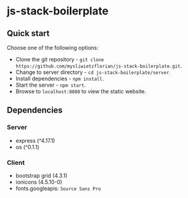 # js-stack-boilerplate

## Quick start

Choose one of the following options:

- Clone the git repository - `git clone https://github.com/mysliwietzflorian/js-stack-boilerplate.git`.
- Change to server directory - `cd js-stack-boilerplate/server`.
- Install dependencies - `npm install`.
- Start the server - `npm start`.
- Browse to `localhost:8080` to view the static website.

## Dependencies

### Server
- express (^4.17.1)
- os (^0.1.1)

### Client
- bootstrap grid (4.3.1)
- ionicons (4.5.10-0)
- fonts.googleapis: `Source Sans Pro`
